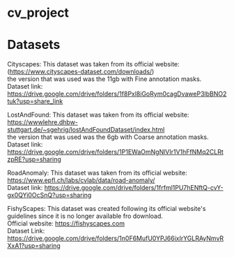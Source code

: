 # cv_project

# Datasets
Cityscapes: 
    This dataset was taken from its official website: (https://www.cityscapes-dataset.com/downloads/) <br>
    the version that was used was the 11gb with Fine annotation masks. <br>
    Dataset link: https://drive.google.com/drive/folders/1f8Pxl8iGoRym0cagDvaweP3lbBNO2tuk?usp=share_link <br>
    
LostAndFound:
    This dataset was taken from its official website: https://wwwlehre.dhbw-stuttgart.de/~sgehrig/lostAndFoundDataset/index.html <br>
    the version that was used was the 6gb with Coarse annotation masks. <br>
    Dataset link: https://drive.google.com/drive/folders/1P1EWaOmNgNlVIr1V1hFfNMq2CLRtzpRE?usp=sharing <br>

RoadAnomaly:
    This dataset was taken from its official website: https://www.epfl.ch/labs/cvlab/data/road-anomaly/ <br>
    Dataset link: https://drive.google.com/drive/folders/1frfml1PU7hENftQ-cvY-gx0QYi0OcSnQ?usp=sharing <br>

FishyScapes: 
    This dataset was created following its official website's guidelines since it is no longer available fro download. <br>
    Official website: https://fishyscapes.com <br>
    Dataset Link: https://drive.google.com/drive/folders/1n0F6MufU0YPJ66ixIrYGLRAyNmvRXxA1?usp=sharing <br>
